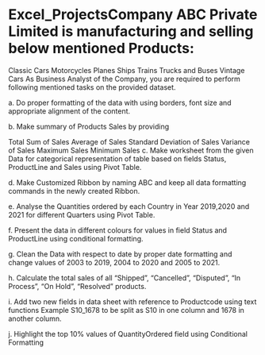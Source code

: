 # Excel_ProjectsCompany ABC Private Limited is manufacturing and selling below mentioned Products:

Classic Cars
Motorcycles
Planes
Ships
Trains
Trucks and Buses
Vintage Cars
As Business Analyst of the Company, you are required to perform following mentioned tasks on the provided dataset.

a. Do proper formatting of the data with using borders, font size and appropriate alignment of the content.

b. Make summary of Products Sales by providing

Total Sum of Sales
Average of Sales
Standard Deviation of Sales
Variance of Sales
Maximum Sales
Minimum Sales
c. Make worksheet from the given Data for categorical representation of table based on fields Status, ProductLine and Sales using Pivot Table.

d. Make Customized Ribbon by naming ABC and keep all data formatting commands in the newly created Ribbon.

e. Analyse the Quantities ordered by each Country in Year 2019,2020 and 2021 for different Quarters using Pivot Table.

f. Present the data in different colours for values in field Status and ProductLine using conditional formatting.

g. Clean the Data with respect to date by proper date formatting and change values of 2003 to 2019, 2004 to 2020 and 2005 to 2021.

h. Calculate the total sales of all “Shipped”, “Cancelled”, “Disputed”, “In Process”, “On Hold”, “Resolved” products.

i. Add two new fields in data sheet with reference to Productcode using text functions
Example S10_1678 to be split as  S10 in one column and 1678 in another column.

j. Highlight the top 10% values of QuantityOrdered field using Conditional Formatting
